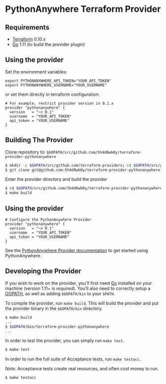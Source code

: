 PythonAnywhere Terraform Provider
=================================


Requirements
------------

-	[Terraform](https://www.terraform.io/downloads.html) 0.10.x
-	[Go](https://golang.org/doc/install) 1.11 (to build the provider plugin)

Using the provider
------------------

Set the environment variables:

	export PYTHONANYWHERE_API_TOKEN="YOUR_API_TOKEN"
	export PYTHONANYWHERE_USERNAME="YOUR_USERNAME"

or set them directly in terraform configuration:

```
# For example, restrict provider version in 0.1.x
provider "pythonanywhere" {
  version   = "~> 0.1"
  username  = "YOUR_API_TOKEN"
  api_token = "YOUR_USERNAME"
}
```

Building The Provider
---------------------

Clone repository to: `$GOPATH/src/github.com/5h4d0wb0y/terraform-provider-pythonanywhere`

```sh
$ mkdir -p $GOPATH/src/github.com/terraform-providers; cd $GOPATH/src/github.com/terraform-providers
$ git clone git@github.com:5h4d0wb0y/terraform-provider-pythonanywhere
```

Enter the provider directory and build the provider

```sh
$ cd $GOPATH/src/github.com/5h4d0wb0y/terraform-provider-pythonanywhere
$ make build
```

Using the provider
------------------

```
# Configure the PythonAnywhere Provider
provider "pythonanywhere" {
  version   = "~> 0.1"
  username  = "YOUR_API_TOKEN"
  api_token = "YOUR_USERNAME"
}

```

See the [PythonAnywhere Provider documentation](https://help.pythonanywhere.com/pages/) to get started using PythonAnywhere.

Developing the Provider
-----------------------

If you wish to work on the provider, you'll first need [Go](http://www.golang.org) installed on your machine (version 1.11+ is *required*). You'll also need to correctly setup a [GOPATH](http://golang.org/doc/code.html#GOPATH), as well as adding `$GOPATH/bin` to your `$PATH`.

To compile the provider, run `make build`. This will build the provider and put the provider binary in the `$GOPATH/bin` directory.

```sh
$ make build
...
$ $GOPATH/bin/terraform-provider-pythonanywhere
...
```

In order to test the provider, you can simply run `make test`.

```sh
$ make test
```

In order to run the full suite of Acceptance tests, run `make testacc`.

*Note:* Acceptance tests create real resources, and often cost money to run.

```sh
$ make testacc
```
